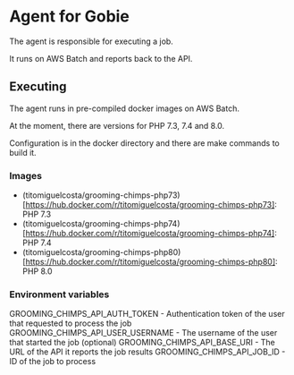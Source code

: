 # Agent for Gobie

The agent is responsible for executing a job.

It runs on AWS Batch and reports back to the API.

## Executing

The agent runs in pre-compiled docker images on AWS Batch.

At the moment, there are versions for PHP 7.3, 7.4 and 8.0.

Configuration is in the docker directory and there are make commands to build it.

### Images

* (titomiguelcosta/grooming-chimps-php73)[https://hub.docker.com/r/titomiguelcosta/grooming-chimps-php73]: PHP 7.3
* (titomiguelcosta/grooming-chimps-php74)[https://hub.docker.com/r/titomiguelcosta/grooming-chimps-php74]: PHP 7.4
* (titomiguelcosta/grooming-chimps-php80)[https://hub.docker.com/r/titomiguelcosta/grooming-chimps-php80]: PHP 8.0

### Environment variables

GROOMING_CHIMPS_API_AUTH_TOKEN - Authentication token of the user that requested to process the job
GROOMING_CHIMPS_API_USER_USERNAME - The username of the user that started the job (optional)
GROOMING_CHIMPS_API_BASE_URI - The URL of the API it reports the job results 
GROOMING_CHIMPS_API_JOB_ID - ID of the job to process

